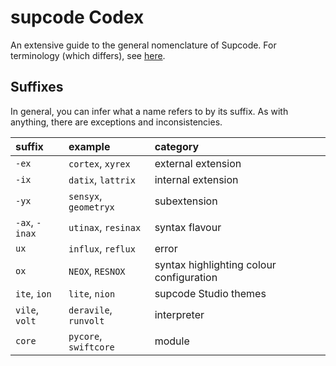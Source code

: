 # supcode Codex

An extensive guide to the general nomenclature of Supcode. For terminology (which differs), see [here](terminology.md).

## Suffixes

In general, you can infer what a name refers to by its suffix. As with anything, there are exceptions and inconsistencies.

| suffix | example | category |
| :----- | :------ | :------- |
| `-ex` | `cortex`, `xyrex` | external extension |
| `-ix` | `datix`, `lattrix` | internal extension |
| `-yx` | `sensyx`, `geometryx` | subextension |
| `-ax`, `-inax` | `utinax`, `resinax` | syntax flavour |
| `ux` | `influx`, `reflux` | error |
| `ox` | `NEOX`, `RESNOX` | syntax highlighting colour configuration |
| `ite`, `ion` | `lite`, `nion` | supcode Studio themes |
| `vile`, `volt` | `deravile`, `runvolt` | interpreter |
| `core` | `pycore`, `swiftcore` | module |


